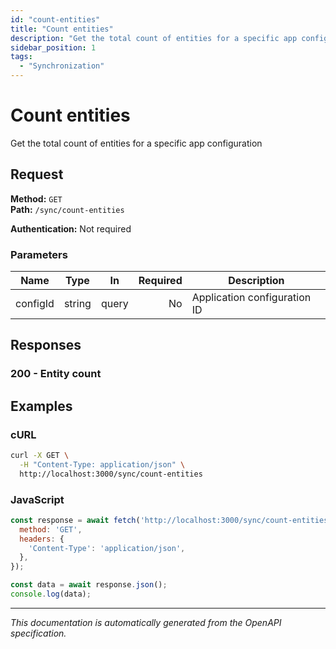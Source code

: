 ```yaml
---
id: "count-entities"
title: "Count entities"
description: "Get the total count of entities for a specific app configuration"
sidebar_position: 1
tags:
  - "Synchronization"
---
```


# Count entities

Get the total count of entities for a specific app configuration

## Request

**Method:** `GET`  
**Path:** `/sync/count-entities`

**Authentication:** Not required

### Parameters

| Name | Type | In | Required | Description |
|------|------|----|---------:|-------------|
| configId | string | query | No | Application configuration ID |

## Responses

### 200 - Entity count

## Examples

### cURL
```bash
curl -X GET \
  -H "Content-Type: application/json" \
  http://localhost:3000/sync/count-entities
```

### JavaScript
```javascript
const response = await fetch('http://localhost:3000/sync/count-entities', {
  method: 'GET',
  headers: {
    'Content-Type': 'application/json',
  },
});

const data = await response.json();
console.log(data);
```

---

*This documentation is automatically generated from the OpenAPI specification.*
